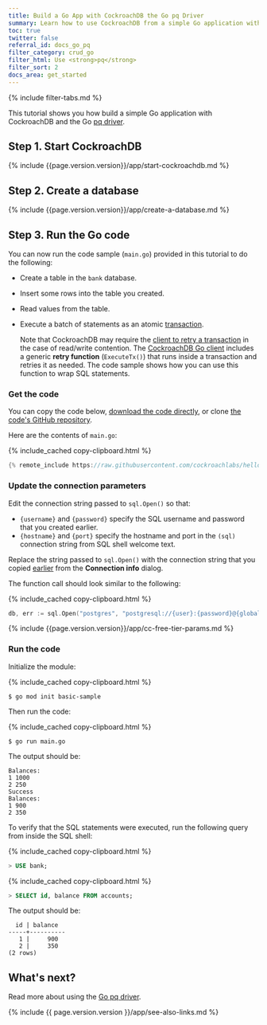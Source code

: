 ```yaml
---
title: Build a Go App with CockroachDB the Go pq Driver
summary: Learn how to use CockroachDB from a simple Go application with the Go pq driver.
toc: true
twitter: false
referral_id: docs_go_pq
filter_category: crud_go
filter_html: Use <strong>pq</strong>
filter_sort: 2
docs_area: get_started
---
```


{% include filter-tabs.md %}

This tutorial shows you how build a simple Go application with CockroachDB and the Go [pq driver](https://github.com/lib/pq).

## Step 1. Start CockroachDB

{% include {{page.version.version}}/app/start-cockroachdb.md %}

## Step 2. Create a database

{% include {{page.version.version}}/app/create-a-database.md %}

## Step 3. Run the Go code

You can now run the code sample (`main.go`) provided in this tutorial to do the following:

- Create a table in the `bank` database.
- Insert some rows into the table you created.
- Read values from the table.
- Execute a batch of statements as an atomic [transaction](transactions.html).

    Note that CockroachDB may require the [client to retry a transaction](transactions.html#transaction-retries) in the case of read/write contention. The [CockroachDB Go client](https://github.com/cockroachdb/cockroach-go) includes a generic **retry function** (`ExecuteTx()`) that runs inside a transaction and retries it as needed. The code sample shows how you can use this function to wrap SQL statements.

### Get the code

You can copy the code below, <a href="https://raw.githubusercontent.com/cockroachlabs/hello-world-go-pq/master/main.go">download the code directly</a>, or clone [the code's GitHub repository](https://github.com/cockroachlabs/hello-world-go-pq).

Here are the contents of `main.go`:

{% include_cached copy-clipboard.html %}
~~~ go
{% remote_include https://raw.githubusercontent.com/cockroachlabs/hello-world-go-pq/master/main.go %}
~~~

### Update the connection parameters

<section class="filter-content" markdown="1" data-scope="local">

Edit the connection string passed to `sql.Open()` so that:

- `{username}` and `{password}` specify the SQL username and password that you created earlier.
- `{hostname}` and `{port}` specify the hostname and port in the `(sql)` connection string from SQL shell welcome text.

</section>

<section class="filter-content" markdown="1" data-scope="cockroachcloud">

Replace the string passed to `sql.Open()` with the connection string that you copied [earlier](#set-up-your-cluster-connection) from the **Connection info** dialog.

The function call should look similar to the following:

{% include_cached copy-clipboard.html %}
~~~ go
db, err := sql.Open("postgres", "postgresql://{user}:{password}@{globalhost}:26257/bank?sslmode=verify-full&sslrootcert={path to the CA certificate}&options=--cluster={cluster_name}")
~~~

{% include {{page.version.version}}/app/cc-free-tier-params.md %}

</section>

### Run the code

Initialize the module:

{% include_cached copy-clipboard.html %}
~~~ shell
$ go mod init basic-sample
~~~

Then run the code:

{% include_cached copy-clipboard.html %}
~~~ shell
$ go run main.go
~~~

The output should be:

~~~
Balances:
1 1000
2 250
Success
Balances:
1 900
2 350
~~~

To verify that the SQL statements were executed, run the following query from inside the SQL shell:

{% include_cached copy-clipboard.html %}
~~~ sql
> USE bank;
~~~

{% include_cached copy-clipboard.html %}
~~~ sql
> SELECT id, balance FROM accounts;
~~~

The output should be:

~~~
  id | balance
-----+----------
   1 |     900
   2 |     350
(2 rows)
~~~

## What's next?

Read more about using the [Go pq driver](https://godoc.org/github.com/lib/pq).

{% include {{ page.version.version }}/app/see-also-links.md %}
